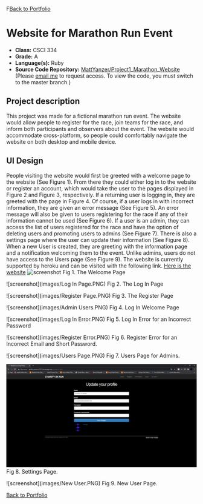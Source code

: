 F[Back to Portfolio](./)

Website for Marathon Run Event
===============

-   **Class:** CSCI 334
-   **Grade:** A
-   **Language(s):** Ruby
-   **Source Code Repository:** [MattYanzer/Project1_Marathon_Website](https://github.com/MattYanzer/Project1_Marathon_Website)  
    (Please [email me](mailto:mcyanzer@csustudent.net?subject=GitHub%20Access) to request access. To view the code, you must switch to the master branch.)

## Project description

This project was made for a fictional marathon run event. The website would allow people to register for the race, join teams for the race, and inform both participants and observers about the event. The website would accommodate cross-platform, so people could comfortably navigate the website on both desktop and mobile device.

## UI Design

People visiting the website would first be greeted with a welcome page to the website (See Figure 1). From there they could either log in to the website or register an account, which would take the user to the pages displayed in Figure 2 and Figure 3, respectively. If a returning user is logging in, they are greeted with the page in Figure 4. Of course, if a user logs in with incorrect information, they are given an error message (See Figure 5). An error message will also be given to users registering for the race if any of their information cannot be used (See Figure 6). If a user is an admin, they can access the list of users registered for the race and have the option of deleting users and promoting users to admins (See Figure 7). There is also a settings page where the user can update their information (See Figure 8). When a new User is created, they are greeting with the information page and a notification welcoming them to the event. Unlike admins, users do not have access to the Users page (See Figure 9). The website is currently supported by heroku and can be visited with the following link. [Here is the website](http://gentle-caverns-07357.herokuapp.com/)
![screenshot](images/Home_Page.PNG)
Fig 1. The Welcome Page

![screenshot](images/Log In Page.PNG)
Fig 2. The Log In Page

![screenshot](images/Register Page.PNG)
Fig 3. The Register Page

![screenshot](images/Admin Users.PNG)
Fig 4. Log In Welcome Page

![screenshot](images/Log In Error.PNG)
Fig 5. Log In Error for an Incorrect Password

![screenshot](images/Register Error.PNG)
Fig 6. Register Error for an Incorrect Email and Short Password.

![screenshot](images/Users Page.PNG)
Fig 7. Users Page for Admins.

![screenshot](images/Settings.PNG)
Fig 8. Settings Page.

![screenshot](images/New User.PNG)
Fig 9. New User Page.

[Back to Portfolio](./)
